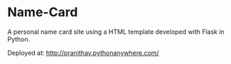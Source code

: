 # Name-Card
A personal name card site using a HTML template developed with Flask in Python.

Deployed at: http://pranithav.pythonanywhere.com/
